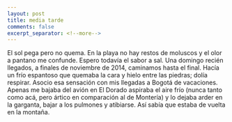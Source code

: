 ```yaml
--- 
layout: post 
title: media tarde  
comments: false 
excerpt_separator: <!--more--> 
---
```


El sol pega pero no quema. En la playa no hay restos de moluscos y el olor
a pantano me confunde. Espero todavía el sabor a sal. Una domingo recién
llegados, a finales de noviembre de 2014, caminamos hasta el final. Hacía
un frío espantoso que quemaba la cara y hielo entre las piedras; dolía
respirar. Asocio esa sensación con mis llegadas a Bogotá de vacaciones.
Apenas me bajaba del avión en El Dorado aspiraba el aire frío (nunca tanto
como acá, pero ártico en comparación al de Montería) y lo dejaba arder en
la garganta, bajar a los pulmones y atibiarse. Así sabía que estaba de
vuelta en la montaña. 
